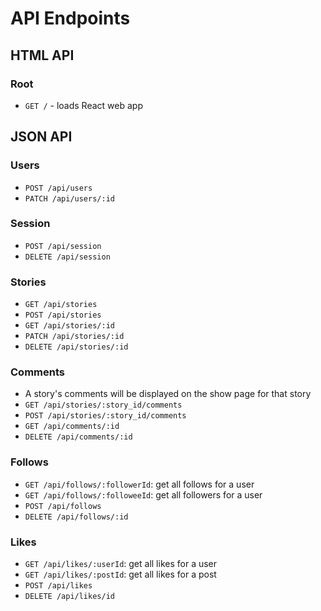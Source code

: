 # API Endpoints

## HTML API

### Root

- `GET /` - loads React web app

## JSON API

### Users

- `POST /api/users`
- `PATCH /api/users/:id`

### Session

- `POST /api/session`
- `DELETE /api/session`

### Stories

- `GET /api/stories`
- `POST /api/stories`
- `GET /api/stories/:id`
- `PATCH /api/stories/:id`
- `DELETE /api/stories/:id`

### Comments

- A story's comments will be displayed on the show page for that story
- `GET /api/stories/:story_id/comments`
- `POST /api/stories/:story_id/comments`
- `GET /api/comments/:id`
- `DELETE /api/comments/:id`

### Follows

- `GET /api/follows/:followerId`: get all follows for a user
- `GET /api/follows/:followeeId`: get all followers for a user
- `POST /api/follows`
- `DELETE /api/follows/:id`

### Likes

- `GET /api/likes/:userId`: get all likes for a user
- `GET /api/likes/:postId`: get all likes for a post
- `POST /api/likes`
- `DELETE /api/likes/id`